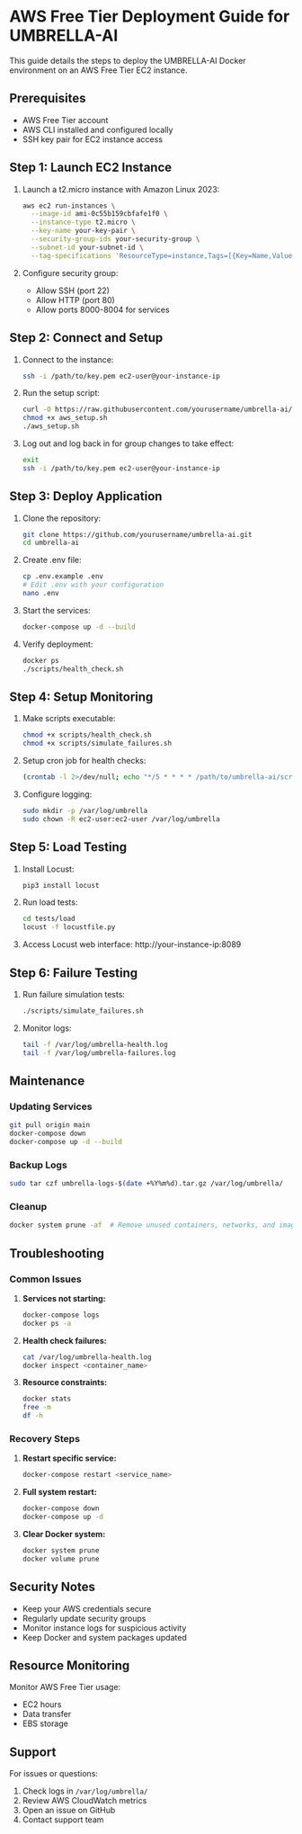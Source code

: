 # AWS Free Tier Deployment Guide for UMBRELLA-AI

This guide details the steps to deploy the UMBRELLA-AI Docker environment on an AWS Free Tier EC2 instance.

## Prerequisites

- AWS Free Tier account
- AWS CLI installed and configured locally
- SSH key pair for EC2 instance access

## Step 1: Launch EC2 Instance

1. Launch a t2.micro instance with Amazon Linux 2023:
   ```bash
   aws ec2 run-instances \
     --image-id ami-0c55b159cbfafe1f0 \
     --instance-type t2.micro \
     --key-name your-key-pair \
     --security-group-ids your-security-group \
     --subnet-id your-subnet-id \
     --tag-specifications 'ResourceType=instance,Tags=[{Key=Name,Value=umbrella-ai}]'
   ```

2. Configure security group:
   - Allow SSH (port 22)
   - Allow HTTP (port 80)
   - Allow ports 8000-8004 for services

## Step 2: Connect and Setup

1. Connect to the instance:
   ```bash
   ssh -i /path/to/key.pem ec2-user@your-instance-ip
   ```

2. Run the setup script:
   ```bash
   curl -O https://raw.githubusercontent.com/yourusername/umbrella-ai/main/scripts/aws_setup.sh
   chmod +x aws_setup.sh
   ./aws_setup.sh
   ```

3. Log out and log back in for group changes to take effect:
   ```bash
   exit
   ssh -i /path/to/key.pem ec2-user@your-instance-ip
   ```

## Step 3: Deploy Application

1. Clone the repository:
   ```bash
   git clone https://github.com/yourusername/umbrella-ai.git
   cd umbrella-ai
   ```

2. Create .env file:
   ```bash
   cp .env.example .env
   # Edit .env with your configuration
   nano .env
   ```

3. Start the services:
   ```bash
   docker-compose up -d --build
   ```

4. Verify deployment:
   ```bash
   docker ps
   ./scripts/health_check.sh
   ```

## Step 4: Setup Monitoring

1. Make scripts executable:
   ```bash
   chmod +x scripts/health_check.sh
   chmod +x scripts/simulate_failures.sh
   ```

2. Setup cron job for health checks:
   ```bash
   (crontab -l 2>/dev/null; echo "*/5 * * * * /path/to/umbrella-ai/scripts/health_check.sh") | crontab -
   ```

3. Configure logging:
   ```bash
   sudo mkdir -p /var/log/umbrella
   sudo chown -R ec2-user:ec2-user /var/log/umbrella
   ```

## Step 5: Load Testing

1. Install Locust:
   ```bash
   pip3 install locust
   ```

2. Run load tests:
   ```bash
   cd tests/load
   locust -f locustfile.py
   ```

3. Access Locust web interface:
   http://your-instance-ip:8089

## Step 6: Failure Testing

1. Run failure simulation tests:
   ```bash
   ./scripts/simulate_failures.sh
   ```

2. Monitor logs:
   ```bash
   tail -f /var/log/umbrella-health.log
   tail -f /var/log/umbrella-failures.log
   ```

## Maintenance

### Updating Services

```bash
git pull origin main
docker-compose down
docker-compose up -d --build
```

### Backup Logs

```bash
sudo tar czf umbrella-logs-$(date +%Y%m%d).tar.gz /var/log/umbrella/
```

### Cleanup

```bash
docker system prune -af  # Remove unused containers, networks, and images
```

## Troubleshooting

### Common Issues

1. **Services not starting:**
   ```bash
   docker-compose logs
   docker ps -a
   ```

2. **Health check failures:**
   ```bash
   cat /var/log/umbrella-health.log
   docker inspect <container_name>
   ```

3. **Resource constraints:**
   ```bash
   docker stats
   free -m
   df -h
   ```

### Recovery Steps

1. **Restart specific service:**
   ```bash
   docker-compose restart <service_name>
   ```

2. **Full system restart:**
   ```bash
   docker-compose down
   docker-compose up -d
   ```

3. **Clear Docker system:**
   ```bash
   docker system prune
   docker volume prune
   ```

## Security Notes

- Keep your AWS credentials secure
- Regularly update security groups
- Monitor instance logs for suspicious activity
- Keep Docker and system packages updated

## Resource Monitoring

Monitor AWS Free Tier usage:
- EC2 hours
- Data transfer
- EBS storage

## Support

For issues or questions:
1. Check logs in `/var/log/umbrella/`
2. Review AWS CloudWatch metrics
3. Open an issue on GitHub
4. Contact support team 